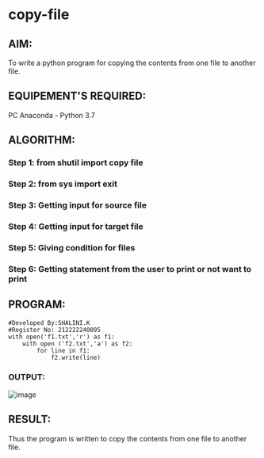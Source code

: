 # copy-file
## AIM:
To write a python program for copying the contents from one file to another file.
## EQUIPEMENT'S REQUIRED: 
PC
Anaconda - Python 3.7
## ALGORITHM: 
### Step 1: from shutil import copy file
### Step 2: from sys import exit
### Step 3: Getting input for source file
### Step 4: Getting input for target file
### Step 5: Giving condition for files
### Step 6: Getting statement from the user to print or not want to print

## PROGRAM:
```
#Developed By:SHALINI.K
#Register No: 212222240095
with open('f1.txt','r') as f1:
    with open ('f2.txt','a') as f2:
        for line in f1:
            f2.write(line)
```

### OUTPUT:
![image](https://github.com/shalinikannan23/copy-file/assets/118656529/2965ca37-19a9-4f8a-9344-8d5751ed3f4c)


## RESULT:
Thus the program is written to copy the contents from one file to another file.
